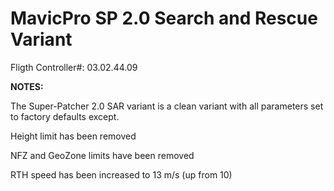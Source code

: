 # MavicPro SP 2.0 Search and Rescue Variant

Fligth Controller#: 03.02.44.09

**NOTES:**

The Super-Patcher 2.0 SAR variant is a clean variant with all parameters set to factory defaults except. 

Height limit has been removed

NFZ and GeoZone limits have been removed 

RTH speed has been increased to 13 m/s (up from 10)